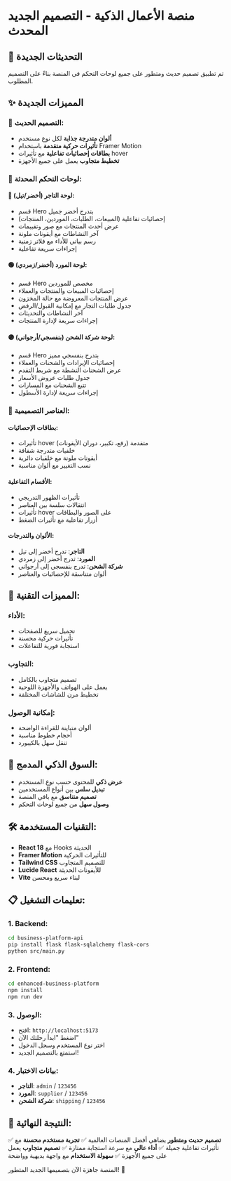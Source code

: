 # منصة الأعمال الذكية - التصميم الجديد المحدث

## 🎨 التحديثات الجديدة

تم تطبيق تصميم حديث ومتطور على جميع لوحات التحكم في المنصة بناءً على التصميم المطلوب.

## ✨ المميزات الجديدة

### 🎯 **التصميم الحديث**:
- **ألوان متدرجة جذابة** لكل نوع مستخدم
- **تأثيرات حركية متقدمة** باستخدام Framer Motion
- **بطاقات إحصائيات تفاعلية** مع تأثيرات hover
- **تخطيط متجاوب** يعمل على جميع الأجهزة

### 🏢 **لوحات التحكم المحدثة**:

#### 🔵 **لوحة التاجر** (أخضر/تيل):
- قسم Hero بتدرج أخضر جميل
- إحصائيات تفاعلية (المبيعات، الطلبات، الموردين، المنتجات)
- عرض أحدث المنتجات مع صور وتقييمات
- آخر النشاطات مع أيقونات ملونة
- رسم بياني للأداء مع فلاتر زمنية
- إجراءات سريعة تفاعلية

#### 🟢 **لوحة المورد** (أخضر/زمردي):
- قسم Hero مخصص للموردين
- إحصائيات المبيعات والمنتجات والعملاء
- عرض المنتجات المعروضة مع حالة المخزون
- جدول طلبات التجار مع إمكانية القبول/الرفض
- آخر النشاطات والتحديثات
- إجراءات سريعة لإدارة المنتجات

#### 🟣 **لوحة شركة الشحن** (بنفسجي/أرجواني):
- قسم Hero بتدرج بنفسجي مميز
- إحصائيات الإيرادات والشحنات والعملاء
- عرض الشحنات النشطة مع شريط التقدم
- جدول طلبات عروض الأسعار
- تتبع الشحنات مع المسارات
- إجراءات سريعة لإدارة الأسطول

### 🎨 **العناصر التصميمية**:

#### **بطاقات الإحصائيات**:
- تأثيرات hover متقدمة (رفع، تكبير، دوران الأيقونات)
- خلفيات متدرجة شفافة
- أيقونات ملونة مع خلفيات دائرية
- نسب التغيير مع ألوان مناسبة

#### **الأقسام التفاعلية**:
- تأثيرات الظهور التدريجي
- انتقالات سلسة بين العناصر
- تأثيرات hover على الصور والبطاقات
- أزرار تفاعلية مع تأثيرات الضغط

#### **الألوان والتدرجات**:
- **التاجر**: تدرج أخضر إلى تيل
- **المورد**: تدرج أخضر إلى زمردي  
- **شركة الشحن**: تدرج بنفسجي إلى أرجواني
- ألوان متناسقة للإحصائيات والعناصر

## 🚀 **المميزات التقنية**:

### **الأداء**:
- تحميل سريع للصفحات
- تأثيرات حركية محسنة
- استجابة فورية للتفاعلات

### **التجاوب**:
- تصميم متجاوب بالكامل
- يعمل على الهواتف والأجهزة اللوحية
- تخطيط مرن للشاشات المختلفة

### **إمكانية الوصول**:
- ألوان متباينة للقراءة الواضحة
- أحجام خطوط مناسبة
- تنقل سهل بالكيبورد

## 📱 **السوق الذكي المدمج**:

- **عرض ذكي** للمحتوى حسب نوع المستخدم
- **تبديل سلس** بين أنواع المستخدمين
- **تصميم متناسق** مع باقي المنصة
- **وصول سهل** من جميع لوحات التحكم

## 🛠️ **التقنيات المستخدمة**:

- **React 18** مع Hooks الحديثة
- **Framer Motion** للتأثيرات الحركية
- **Tailwind CSS** للتصميم المتجاوب
- **Lucide React** للأيقونات الحديثة
- **Vite** لبناء سريع ومحسن

## 📋 **تعليمات التشغيل**:

### 1. **Backend**:
```bash
cd business-platform-api
pip install flask flask-sqlalchemy flask-cors
python src/main.py
```

### 2. **Frontend**:
```bash
cd enhanced-business-platform
npm install
npm run dev
```

### 3. **الوصول**:
- افتح: `http://localhost:5173`
- اضغط "ابدأ رحلتك الآن"
- اختر نوع المستخدم وسجل الدخول
- استمتع بالتصميم الجديد!

### 4. **بيانات الاختبار**:
- **التاجر**: `admin` / `123456`
- **المورد**: `supplier` / `123456`  
- **شركة الشحن**: `shipping` / `123456`

## 🎯 **النتيجة النهائية**:

✅ **تصميم حديث ومتطور** يضاهي أفضل المنصات العالمية
✅ **تجربة مستخدم محسنة** مع تأثيرات تفاعلية جميلة
✅ **أداء عالي** مع سرعة استجابة ممتازة
✅ **تصميم متجاوب** يعمل على جميع الأجهزة
✅ **سهولة الاستخدام** مع واجهة بديهية وواضحة

المنصة جاهزة الآن بتصميمها الجديد المتطور! 🎉


